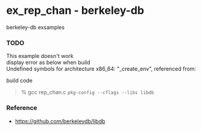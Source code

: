 ex_rep_chan - berkeley-db
===============

berkeley-db exsamples <br/>


### TODO

This example doesn't work <br/>
display error as below when build <br/>
Undefined symbols for architecture x86_64:
  "_create_env", referenced from:

build code <br/>

> % gcc rep_chan.c  `pkg-config --cflags --libs libdb` <br/>


### Reference
- https://github.com/berkeleydb/libdb <br/>

